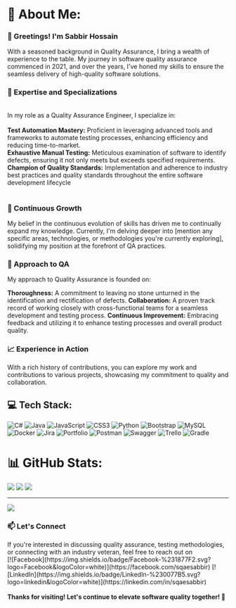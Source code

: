 # 💫 About Me:
<h3>👋 Greetings! I'm Sabbir Hossain<br> </h3>
With a seasoned background in Quality Assurance, I bring a wealth of experience to the table. My journey in software quality assurance commenced in 2021, and over the years, I've honed my skills to ensure the seamless delivery of high-quality software solutions.<br><be>
  <h3>🎯 Expertise and Specializations</h3>
  <br>In my role as a Quality Assurance Engineer, I specialize in:<br><br><b>Test Automation Mastery:</b> Proficient in leveraging advanced tools and frameworks to automate testing processes, enhancing efficiency and reducing time-to-market.<br> <b>Exhaustive Manual Testing:</b> Meticulous examination of software to identify defects, ensuring it not only meets but exceeds specified requirements.<br><b>Champion of Quality Standards:</b> Implementation and adherence to industry best practices and quality standards throughout the entire software development lifecycle<br><br>



<h3>🌱 Continuous Growth</h3>
My belief in the continuous evolution of skills has driven me to continually expand my knowledge. Currently, I'm delving deeper into [mention any specific areas, technologies, or methodologies you're currently exploring], solidifying my position at the forefront of QA practices.

<h3>🔧 Approach to QA </h3>
My approach to Quality Assurance is founded on:

<b>Thoroughness:</b> A commitment to leaving no stone unturned in the identification and rectification of defects.
<b>Collaboration:</b> A proven track record of working closely with cross-functional teams for a seamless development and testing process.
<b>Continuous Improvement:</b> Embracing feedback and utilizing it to enhance testing processes and overall product quality.

<h3>📈 Experience in Action</h3>
With a rich history of contributions, you can explore my work and contributions to various projects, showcasing my commitment to quality and collaboration.

## 💻 Tech Stack:
![C#](https://img.shields.io/badge/c%23-%23239120.svg?style=for-the-badge&logo=csharp&logoColor=white) ![Java](https://img.shields.io/badge/java-%23ED8B00.svg?style=for-the-badge&logo=openjdk&logoColor=white) ![JavaScript](https://img.shields.io/badge/javascript-%23323330.svg?style=for-the-badge&logo=javascript&logoColor=%23F7DF1E) ![CSS3](https://img.shields.io/badge/css3-%231572B6.svg?style=for-the-badge&logo=css3&logoColor=white) ![Python](https://img.shields.io/badge/python-3670A0?style=for-the-badge&logo=python&logoColor=ffdd54) ![Bootstrap](https://img.shields.io/badge/bootstrap-%238511FA.svg?style=for-the-badge&logo=bootstrap&logoColor=white) ![MySQL](https://img.shields.io/badge/mysql-%2300000f.svg?style=for-the-badge&logo=mysql&logoColor=white) ![Docker](https://img.shields.io/badge/docker-%230db7ed.svg?style=for-the-badge&logo=docker&logoColor=white) ![Jira](https://img.shields.io/badge/jira-%230A0FFF.svg?style=for-the-badge&logo=jira&logoColor=white) ![Portfolio](https://img.shields.io/badge/Portfolio-%23000000.svg?style=for-the-badge&logo=firefox&logoColor=#FF7139) ![Postman](https://img.shields.io/badge/Postman-FF6C37?style=for-the-badge&logo=postman&logoColor=white) ![Swagger](https://img.shields.io/badge/-Swagger-%23Clojure?style=for-the-badge&logo=swagger&logoColor=white) ![Trello](https://img.shields.io/badge/Trello-%23026AA7.svg?style=for-the-badge&logo=Trello&logoColor=white) ![Gradle](https://img.shields.io/badge/Gradle-02303A.svg?style=for-the-badge&logo=Gradle&logoColor=white)
# 📊 GitHub Stats:

![](https://github-readme-stats.vercel.app/api/top-langs/?username=sqaesabbir&theme=monokai&hide_border=false&include_all_commits=true&count_private=false&layout=compact)
![](https://github-readme-stats.vercel.app/api?username=sqaesabbir&theme=monokai&hide_border=false&include_all_commits=true&count_private=false)
![](https://github-readme-streak-stats.herokuapp.com/?user=sqaesabbir&theme=monokai&hide_border=false)<br/>

---
[![](https://visitcount.itsvg.in/api?id=sqaesabbir&icon=0&color=4)](https://visitcount.itsvg.in)

<h3>📫 Let's Connect </h3>
If you're interested in discussing quality assurance, testing methodologies, or connecting with an industry veteran, feel free to reach out on
<br>
 [![Facebook](https://img.shields.io/badge/Facebook-%231877F2.svg?logo=Facebook&logoColor=white)](https://facebook.com/sqaesabbir) [![LinkedIn](https://img.shields.io/badge/LinkedIn-%230077B5.svg?logo=linkedin&logoColor=white)](https://linkedin.com/in/sqaesabbir) 
<br><br>
<b>Thanks for visiting! Let's continue to elevate software quality together! 🌟</b>

<!-- Proudly created with GPRM ( https://gprm.itsvg.in ) -->
